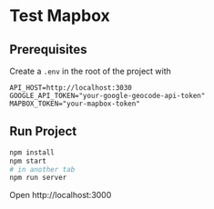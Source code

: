 # Test Mapbox

## Prerequisites

Create a `.env` in the root of the project with

```
API_HOST=http://localhost:3030
GOOGLE_API_TOKEN="your-google-geocode-api-token"
MAPBOX_TOKEN="your-mapbox-token"
```

## Run Project

```sh
npm install
npm start
# in another tab
npm run server
```

Open http://localhost:3000
